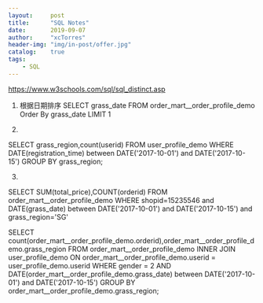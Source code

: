 ```yaml
---
layout:     post
title:      "SQL Notes"
date:       2019-09-07
author:     "xcTorres"
header-img: "img/in-post/offer.jpg"
catalog:    true
tags:
    - SQL
---
```


https://www.w3schools.com/sql/sql_distinct.asp

1. 根据日期排序
SELECT grass_date
FROM order_mart__order_profile_demo
Order By grass_date LIMIT 1

2.
SELECT grass_region,count(userid)
FROM user_profile_demo
WHERE DATE(registration_time) between DATE('2017-10-01') and DATE('2017-10-15')
GROUP BY grass_region;

3.

SELECT SUM(total_price),COUNT(orderid)
FROM order_mart__order_profile_demo
WHERE shopid=15235546 and DATE(grass_date) between DATE('2017-10-01') and DATE('2017-10-15') and grass_region='SG'


SELECT count(order_mart__order_profile_demo.orderid),order_mart__order_profile_demo.grass_region
FROM order_mart__order_profile_demo 
INNER JOIN user_profile_demo 
ON order_mart__order_profile_demo.userid = user_profile_demo.userid
WHERE gender = 2 AND DATE(order_mart__order_profile_demo.grass_date) between DATE('2017-10-01') and DATE('2017-10-15')
GROUP BY order_mart__order_profile_demo.grass_region;
